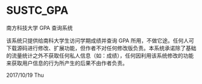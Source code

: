 # SUSTC_GPA
南方科技大学 GPA 查询系统

该系统只提供给南科大学生访问学期成绩并查询 GPA 所用，不做它途。任何人可下载源码进行修改、扩展功能，但作者不对任何修改版负责。本系统承诺除了基础的流量统计之外不获取任何私人信息（如：成绩），任何因利用该系统修改的功能来获取用户信息的行为所产生的后果不由作者负责。

2017/10/19 Thu
